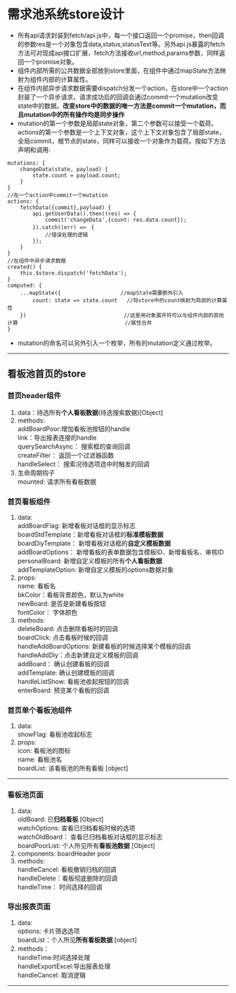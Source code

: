 # 需求池系统store设计  
- 所有api请求封装到fetch/api.js中，每一个接口返回一个promise，then回调的参数res是一个对象包含data,status,statusText等。另外api.js暴露的fetch方法可对现成api接口扩展，fetch方法接收url,method,params参数，同样返回一个promise对象。
- 组件内部所需的公共数据全部放到store里面，在组件中通过mapState方法映射为组件内部的计算属性。
- 在组件内部异步请求数据需要dispatch分发一个action，在store中一个action封装了一个异步请求，请求成功后的回调会通过commit一个mutation改变state中的数据。**改变store中的数据的唯一方法是commit一个mutation，而且mutation中的所有操作均是同步操作**
- mutation的第一个参数是局部state对象，第二个参数可以接受一个载荷。actions的第一个参数是一个上下文对象，这个上下文对象包含了局部state，全局commit，根节点的state，同样可以接收一个对象作为载荷。按如下方法声明和调用:
```
mutations: {
    changeData(state, payload) {
        state.count = payload.count;
    }
}
//在一个action中commit一个mutation
actions: {
    fetchData({commit},payload) {
        api.getUserData().then((res) => {
            commit('changeData',{count: res.data.count});
        }).catch((err) =>　{
            //错误处理的逻辑
        });
    }
}
//在组件中异步请求数据
created() {
    this.$store.dispatch('fetchData');
}
computed: {
    ...mapState({                   //mapState需要额外引入
        count: state => state.count   //将store中的count映射为局部的计算属性
    })                               //这里用对象展开符可以与组件内部的其他计算                                  //属性合并
}
```  
- mutation的命名可以另外引入一个枚举，所有的mutation定义通过枚举。
--- 
## 看板池首页的store  
### 首页header组件    
1. data：待选所有**个人看板数据**(待选搜索数据)[Object]  
2. methods:   
addBoardPoor:增加看板池按钮的handle  
link：导出报表连接的handle  
querySearchAsync： 搜索框的查询回调  
createFilter： 返回一个过滤器函数  
handleSelect： 搜索况待选项选中时触发的回调  
3. 生命周期钩子  
mounted: 请求所有看板数据 
 
### 首页看板组件  
1. data:  
addBoardFlag: 新增看板对话框的显示标志  
boardStdTemplate：新增看板对话框的**标准模板数据**  
boardDiyTemplate： 新增看板对话框的**自定义模板数据**  
addBoardOptions： 新增看板的表单数据包含模板ID、新增看板名、审核ID  
personalBoard: 新增自定义模板的所有**个人看板数据**  
addTemplateOption: 新增自定义模板的options数据对象  
2. props:  
name: 看板名  
bkColor：看板背景颜色，默认为white  
newBoard: 是否是新建看板按钮  
fontColor： 字体颜色  
3. methods:  
deleteBoard: 点击删除看板时的回调  
boardClick: 点击看板时候的回调  
handleAddBoardOptions: 新建看板的时候选择某个模板的回调  
handleAddDiy：点击新建自定义模板的回调  
addBoard： 确认创建看板的回调  
addTemplate: 确认创建模板的回调  
handleListShow: 看板池收起按钮的回调  
enterBoard: 预览某个看板的回调  
### 首页单个看板池组件  
1. data:  
showFlag: 看板池收起标志  
2. props:  
icon: 看板池的图标  
name: 看板池名  
boardList: 该看板池的所有看板 [object]  
---
### 看板池页面  
1. data:  
oldBoard: 已**归档看板** [Object]  
watchOptions: 查看已归档看板时候的选项  
watchOldBoard： 查看已归档看板对话框的显示标志  
boardPoorList: 个人所见所有**看板池数据** [Object]  
2. components:
boardHeader
poor  
3. methods:  
handleCancel: 看板撤销归档的回调  
handleDelete：看板彻底删除的回调  
handleTime： 时间选择的回调  
### 导出报表页面  
1. data:  
options: 卡片筛选选项  
boardList：个人所见**所有看板数据** [object]  
2. methods：  
handleTime:时间选择处理  
handleExportExcel:导出报表处理  
handleCancel: 取消逻辑  
---  








